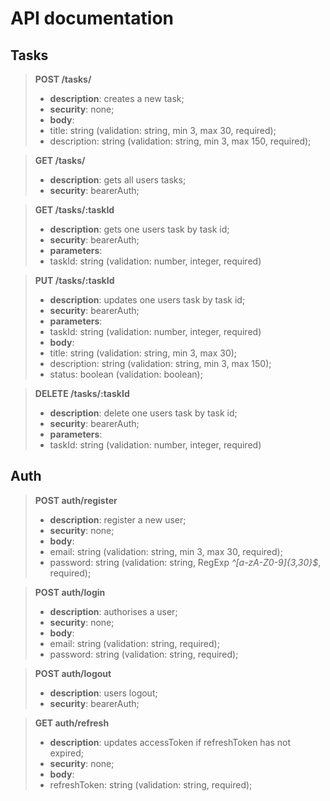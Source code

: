 # API documentation 
## Tasks
>**POST /tasks/**
>- **description**: creates a new task;
>- **security**: none;
>- **body**: 
>  - title: string (validation: string, min 3, max 30, required);
>  - description: string (validation: string, min 3, max 150, required);

>**GET /tasks/**
>- **description**: gets all users tasks;
>- **security**: bearerAuth;

>**GET /tasks/:taskId**
>- **description**: gets one users task by task id;
>- **security**: bearerAuth;
>- **parameters**:
>  - taskId: string (validation: number, integer, required)

>**PUT /tasks/:taskId**
>- **description**: updates one users task by task id;
>- **security**: bearerAuth;
>- **parameters**:
>  - taskId: string (validation: number, integer, required)
>- **body**:
>  - title: string (validation: string, min 3, max 30);
>  - description: string (validation: string, min 3, max 150);
>  - status: boolean (validation: boolean);

>**DELETE /tasks/:taskId**
>- **description**: delete one users task by task id;
>- **security**: bearerAuth;
>- **parameters**:
>  - taskId: string (validation: number, integer, required)
## Auth
>**POST auth/register**
>- **description**: register a new user;
>- **security**: none;
>- **body**:
>  - email: string (validation: string, min 3, max 30, required);
>  - password: string (validation: string, RegExp *^[a-zA-Z0-9]{3,30}$*, required);

>**POST auth/login**
>- **description**: authorises a user;
>- **security**: none;
>- **body**:
>  - email: string (validation: string, required);
>  - password: string (validation: string, required);


>**POST auth/logout**
>- **description**: users logout;
>- **security**: bearerAuth;


>**GET auth/refresh**
>- **description**: updates accessToken if refreshToken has not expired;
>- **security**: none;
>- **body**:
   >  - refreshToken: string (validation: string, required);
